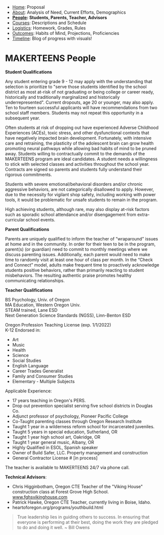  - [Home](index.html): Proposal
 - [About](about.html): Analysis of Need, Current Efforts, Demographics
 - **[People](people.html): Students, Parents, Teacher, Advisors**
 - [Courses](courses.html): Descriptions and Schedule
 - [Logistics](logistics.html): Homework, Grades, Rules
 - [Outcomes](outcomes.html): Habits of Mind, Projections, Proficiencies
 - [Timeline](timeline.html): Blog of progress with visuals!

# MAKERTEENS People #

**Student Qualifications**  

Any student entering grade 9 - 12 may apply with the understanding that selection is prioritize to "serve those students identified by the school district as most at-risk of not graduating or being college or career ready, historically and traditionally marginalized and historically underrepresented". Current dropouts, age 20 or younger, may also apply. Ten to fourteen successful applicants will have recommendations from two school staff members. Students may not repeat this opportunity in a subsequent year.

Often students at risk of dropping out have experienced Adverse Childhood Experiences (ACEs), toxic stress, and other dysfunctional contexts that have negatively impacted brain development. Fortunately, with intensive care and retraining, the plasticity of the adolescent brain can grow health promoting neural pathways while allowing bad habits of mind to be pruned away. Students willing to contractually commit to the demands of the MAKERTEENS program are ideal candidates. A student needs a willingness to stick with selected classes and activities throughout the school year. Contracts are signed so parents and students fully understand their rigorous commitments.

Students with severe emotional/behavioral disorders and/or chronic aggressive behaviors, are not categorically disallowed to apply. However, due to the necessity for vigilant shop safety, including working with power tools, it would be problematic for unsafe students to remain in the program.

High achieving students, although rare, may also display at-risk factors such as sporadic school attendance and/or disengagement from extra-curricular school events.

**Parent Qualifications**  

Parents are uniquely qualified to inform the teacher of “wraparound” issues at home and in the community. In order for their teen to be in the program, parent(s) (or guardian) need to commit to monthly meetings where we discuss parenting issues. Additionally, each parent would need to make time to randomly visit at least one hour of class per month. In the “Check and Connect” model, adults make frequent time to proactively acknowledge students positive behaviors, rather than primarily reacting to student misbehaviors. The resulting authentic praise promotes healthy communicating relationships.

**Teacher Qualifications**  

BS Psychology, Univ. of Oregon  
MA Education, Western Oregon Univ.  
STEAM trained, Lane ESD  
Next Generation Science Standards (NGSS), Linn-Benton ESD  

Oregon Profession Teaching License (exp. 1/1/2022)  
K-12 Endorsed in:

*   Art
*   Music
*   Health
*   Science
*   Social Studies
*   English Language
*   Career Trades Generalist
*   Family and Consumer Studies
*   Elementary - Multiple Subjects

Applicable Experience:

*   17 years teaching in Oregon's PERS.
*   Drop out prevention specialist serving five school districts in Douglas Co.
*   Adjunct professor of psychology, Pioneer Pacific College
*   Co-Taught parenting classes through Oregon Research Institute
*   Taught 1 year in a wilderness reform school for incarcerated juveniles.
*   Taught 5 years in special education, Sutherland, OR
*   Taught 1 year high school art, Oakridge, OR
*   Taught 1 year general music, Albany, OR
*   Highly Qualified in ESOL, Spanish speaker
*   Owner of Build Safer, LLC. Property management and construction
*   General Contractor License # [in process]

The teacher is available to MAKERTEENS 24/7 via phone call.

**Technical Advisors**:

*   Chris Higginbotham, Oregon CTE Teacher of the "Viking House" construction class at Forest Grove High School. www.fghsvikinghouse.com
*   Patrick Hawke, Oregon CTE Teacher, currently living in Boise, Idaho.
*   heartoforegon.org/programs/youthbuild.html

> True leadership lies in guiding others to success. In ensuring that everyone is performing at their best, doing the work they are pledged to do and doing it well. ~ Bill Owens
